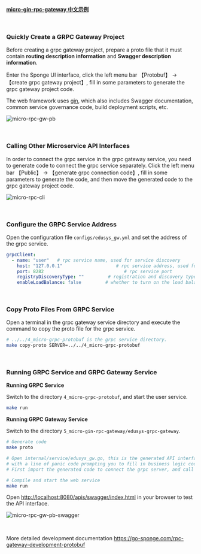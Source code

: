[**micro-gin-rpc-gateway 中文示例**](https://www.bilibili.com/read/cv23189890)

<br>

### Quickly Create a GRPC Gateway Project

Before creating a grpc gateway project, prepare a proto file that it must contain **routing description information** and **Swagger description information**.

Enter the Sponge UI interface, click the left menu bar 【Protobuf】 → 【create grpc gateway project】, fill in some parameters to generate the grpc gateway project code.

The web framework uses [gin](https://github.com/gin-gonic/gin), which also includes Swagger documentation, common service governance code, build deployment scripts, etc.

![micro-rpc-gw-pb](https://raw.githubusercontent.com/zhufuyi/sponge_examples/main/assets/en_micro-rpc-gw-pb.png)

<br>

### Calling Other Microservice API Interfaces

In order to connect the grpc service in the grpc gateway service, you need to generate code to connect the grpc service separately. Click the left menu bar 【Public】 → 【generate grpc connection code】, fill in some parameters to generate the code, and then move the generated code to the grpc gateway project code.

![micro-rpc-cli](https://raw.githubusercontent.com/zhufuyi/sponge_examples/main/assets/en_micro-rpc-cli.png)

<br>

### Configure the GRPC Service Address

Open the configuration file `configs/edusys_gw.yml` and set the address of the grpc service.

```yaml
grpcClient:
  - name: "user"   # rpc service name, used for service discovery
    host: "127.0.0.1"                    # rpc service address, used for direct connection
    port: 8282                              # rpc service port
    registryDiscoveryType: ""         # registration and discovery types: consul, etcd, nacos, if empty, connecting to server using host and port
    enableLoadBalance: false         # whether to turn on the load balancer
```

<br>

### Copy Proto Files From GRPC Service

Open a terminal in the grpc gateway service directory and execute the command to copy the proto file for the grpc service.

```bash
# ../../4_micro-grpc-protobuf is the grpc service directory.
make copy-proto SERVER=../../4_micro-grpc-protobuf
```

<br>

### Running GRPC Service and GRPC Gateway Service

**Running GRPC Service**

Switch to the directory `4_micro-grpc-protobuf`, and start the user service.

```bash
make run
```

**Running GRPC Gateway Service**

Switch to the directory `5_micro-gin-rpc-gateway/edusys-grpc-gateway`.

```bash
# Generate code
make proto  

# Open internal/service/edusys_gw.go, this is the generated API interface code, 
# with a line of panic code prompting you to fill in business logic code. 
# First import the generated code to connect the grpc server, and call the grpc service method in the business logic.

# Compile and start the web service
make run
```

Open [http://localhost:8080/apis/swagger/index.html](http://localhost:8080/apis/swagger/index.html) in your browser to test the API interface.

![micro-rpc-gw-pb-swagger](https://raw.githubusercontent.com/zhufuyi/sponge_examples/main/assets/micro-rpc-gw-pb-swagger.png)

<br>

More detailed development documentation https://go-sponge.com/rpc-gateway-development-protobuf

<br>
